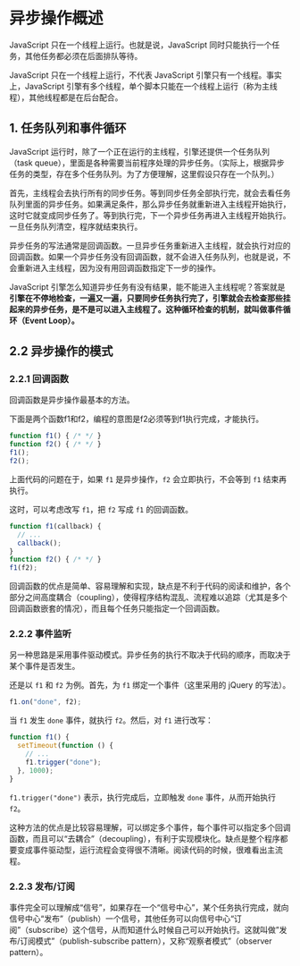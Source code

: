 # 异步操作概述

JavaScript 只在一个线程上运行。也就是说，JavaScript 同时只能执行一个任务，其他任务都必须在后面排队等待。

JavaScript 只在一个线程上运行，不代表 JavaScript 引擎只有一个线程。事实上，JavaScript 引擎有多个线程，单个脚本只能在一个线程上运行（称为主线程），其他线程都是在后台配合。

## 1. 任务队列和事件循环

JavaScript 运行时，除了一个正在运行的主线程，引擎还提供一个任务队列（task queue），里面是各种需要当前程序处理的异步任务。（实际上，根据异步任务的类型，存在多个任务队列。为了方便理解，这里假设只存在一个队列。）

首先，主线程会去执行所有的同步任务。等到同步任务全部执行完，就会去看任务队列里面的异步任务。如果满足条件，那么异步任务就重新进入主线程开始执行，这时它就变成同步任务了。等到执行完，下一个异步任务再进入主线程开始执行。一旦任务队列清空，程序就结束执行。

异步任务的写法通常是回调函数。一旦异步任务重新进入主线程，就会执行对应的回调函数。如果一个异步任务没有回调函数，就不会进入任务队列，也就是说，不会重新进入主线程，因为没有用回调函数指定下一步的操作。

JavaScript 引擎怎么知道异步任务有没有结果，能不能进入主线程呢？答案就是 **引擎在不停地检查，一遍又一遍，只要同步任务执行完了，引擎就会去检查那些挂起来的异步任务，是不是可以进入主线程了。这种循环检查的机制，就叫做事件循环（Event Loop）。**

## 2.2 异步操作的模式

### 2.2.1 回调函数

回调函数是异步操作最基本的方法。

下面是两个函数f1和f2，编程的意图是f2必须等到f1执行完成，才能执行。

```javascript
function f1() { /* */ }
function f2() { /* */ }
f1();
f2();
```

上面代码的问题在于，如果 `f1` 是异步操作，`f2` 会立即执行，不会等到 `f1` 结束再执行。

这时，可以考虑改写 `f1`，把 `f2` 写成 `f1` 的回调函数。

```javascript
function f1(callback) {
  // ...
  callback();
}
function f2() { /* */ }
f1(f2);
```

回调函数的优点是简单、容易理解和实现，缺点是不利于代码的阅读和维护，各个部分之间高度耦合（coupling），使得程序结构混乱、流程难以追踪（尤其是多个回调函数嵌套的情况），而且每个任务只能指定一个回调函数。

### 2.2.2 事件监听

另一种思路是采用事件驱动模式。异步任务的执行不取决于代码的顺序，而取决于某个事件是否发生。

还是以 `f1` 和 `f2` 为例。首先，为 `f1` 绑定一个事件（这里采用的 jQuery 的写法）。

```javascript
f1.on("done", f2);
```

当 `f1` 发生 `done` 事件，就执行 `f2`。然后，对 `f1` 进行改写：

```javascript
function f1() {
  setTimeout(function () {
    // ...
    f1.trigger("done");
  }, 1000);
}
```

`f1.trigger("done")` 表示，执行完成后，立即触发 `done` 事件，从而开始执行 `f2`。

这种方法的优点是比较容易理解，可以绑定多个事件，每个事件可以指定多个回调函数，而且可以“去耦合”（decoupling），有利于实现模块化。缺点是整个程序都要变成事件驱动型，运行流程会变得很不清晰。阅读代码的时候，很难看出主流程。

### 2.2.3 发布/订阅

事件完全可以理解成“信号”，如果存在一个“信号中心”，某个任务执行完成，就向信号中心“发布”（publish）一个信号，其他任务可以向信号中心“订阅”（subscribe）这个信号，从而知道什么时候自己可以开始执行。这就叫做”发布/订阅模式”（publish-subscribe pattern），又称“观察者模式”（observer pattern）。
